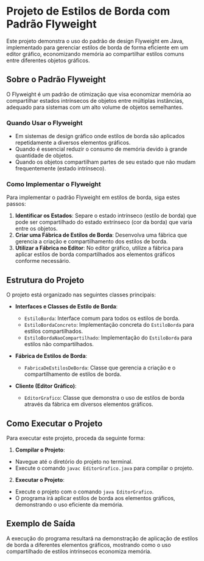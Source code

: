 # Projeto de Estilos de Borda com Padrão Flyweight

Este projeto demonstra o uso do padrão de design Flyweight em Java, implementado para gerenciar estilos de borda de forma eficiente em um editor gráfico, economizando memória ao compartilhar estilos comuns entre diferentes objetos gráficos.

## Sobre o Padrão Flyweight

O Flyweight é um padrão de otimização que visa economizar memória ao compartilhar estados intrínsecos de objetos entre múltiplas instâncias, adequado para sistemas com um alto volume de objetos semelhantes.

### Quando Usar o Flyweight

- Em sistemas de design gráfico onde estilos de borda são aplicados repetidamente a diversos elementos gráficos.
- Quando é essencial reduzir o consumo de memória devido à grande quantidade de objetos.
- Quando os objetos compartilham partes de seu estado que não mudam frequentemente (estado intrínseco).

### Como Implementar o Flyweight

Para implementar o padrão Flyweight em estilos de borda, siga estes passos:

1. **Identificar os Estados**: Separe o estado intrínseco (estilo de borda) que pode ser compartilhado do estado extrínseco (cor da borda) que varia entre os objetos.
2. **Criar uma Fábrica de Estilos de Borda**: Desenvolva uma fábrica que gerencia a criação e compartilhamento dos estilos de borda.
3. **Utilizar a Fábrica no Editor**: No editor gráfico, utilize a fábrica para aplicar estilos de borda compartilhados aos elementos gráficos conforme necessário.

## Estrutura do Projeto

O projeto está organizado nas seguintes classes principais:

- **Interfaces e Classes de Estilo de Borda**:
  - `EstiloBorda`: Interface comum para todos os estilos de borda.
  - `EstiloBordaConcreto`: Implementação concreta do `EstiloBorda` para estilos compartilhados.
  - `EstiloBordaNaoCompartilhado`: Implementação do `EstiloBorda` para estilos não compartilhados.

- **Fábrica de Estilos de Borda**:
  - `FabricaDeEstilosDeBorda`: Classe que gerencia a criação e o compartilhamento de estilos de borda.

- **Cliente (Editor Gráfico)**:
  - `EditorGrafico`: Classe que demonstra o uso de estilos de borda através da fábrica em diversos elementos gráficos.

## Como Executar o Projeto

Para executar este projeto, proceda da seguinte forma:

1. **Compilar o Projeto**:
  - Navegue até o diretório do projeto no terminal.
  - Execute o comando `javac EditorGrafico.java` para compilar o projeto.
2. **Executar o Projeto**:
  - Execute o projeto com o comando `java EditorGrafico`.
  - O programa irá aplicar estilos de borda aos elementos gráficos, demonstrando o uso eficiente da memória.

## Exemplo de Saída

A execução do programa resultará na demonstração de aplicação de estilos de borda a diferentes elementos gráficos, mostrando como o uso compartilhado de estilos intrínsecos economiza memória.
